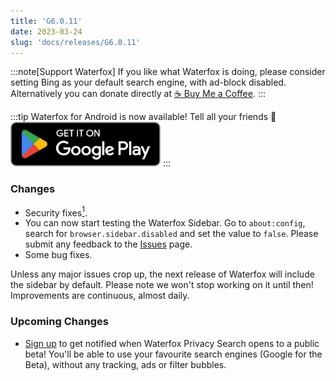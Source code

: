 ```yaml
---
title: 'G6.0.11'
date: 2023-03-24
slug: 'docs/releases/G6.0.11'
---
```


:::note[Support Waterfox]
If you like what Waterfox is doing, please consider setting Bing as your default search engine, with ad-block disabled.
Alternatively you can donate directly at [☕️ Buy Me a Coffee](https://www.buymeacoffee.com/waterfox).
:::

:::tip
Waterfox for Android is now available! Tell all your friends 📣
[![Get it on Google Play](../../../../assets/google-play-badge.png)](https://play.google.com/store/apps/details?id=net.waterfox.android.release)
:::

### Changes

- Security fixes[<sup>1</sup>](https://www.mozilla.org/en-US/security/advisories/mfsa2024-16/).
- You can now start testing the Waterfox Sidebar. Go to `about:config`, search for `browser.sidebar.disabled` and set the value to `false`. Please submit any feedback to the [Issues](https://github.com/BrowserWorks/Waterfox/issues) page.
- Some bug fixes.

Unless any major issues crop up, the next release of Waterfox will include the sidebar by default. Please note we won't stop working on it until then! Improvements are continuous, almost daily.

### Upcoming Changes

- [Sign up](https://browserworks.typeform.com/to/E1KEJaKj) to get notified when Waterfox Privacy Search opens to a public beta! You'll be able to use your favourite search engines (Google for the Beta), without any tracking, ads or filter bubbles.